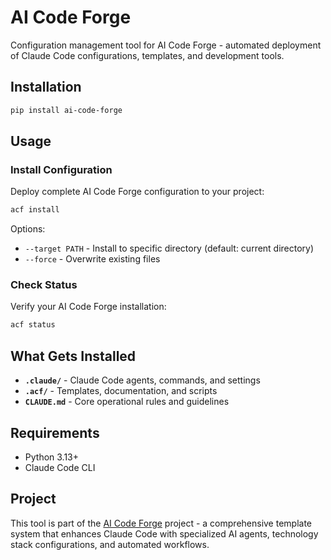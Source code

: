# AI Code Forge

Configuration management tool for AI Code Forge - automated deployment of Claude Code configurations, templates, and development tools.

## Installation

```bash
pip install ai-code-forge
```

## Usage

### Install Configuration

Deploy complete AI Code Forge configuration to your project:

```bash
acf install
```

Options:
- `--target PATH` - Install to specific directory (default: current directory)
- `--force` - Overwrite existing files

### Check Status

Verify your AI Code Forge installation:

```bash
acf status
```

## What Gets Installed

- **`.claude/`** - Claude Code agents, commands, and settings
- **`.acf/`** - Templates, documentation, and scripts
- **`CLAUDE.md`** - Core operational rules and guidelines

## Requirements

- Python 3.13+
- Claude Code CLI

## Project

This tool is part of the [AI Code Forge](https://github.com/ondrasek/ai-code-forge) project - a comprehensive template system that enhances Claude Code with specialized AI agents, technology stack configurations, and automated workflows.